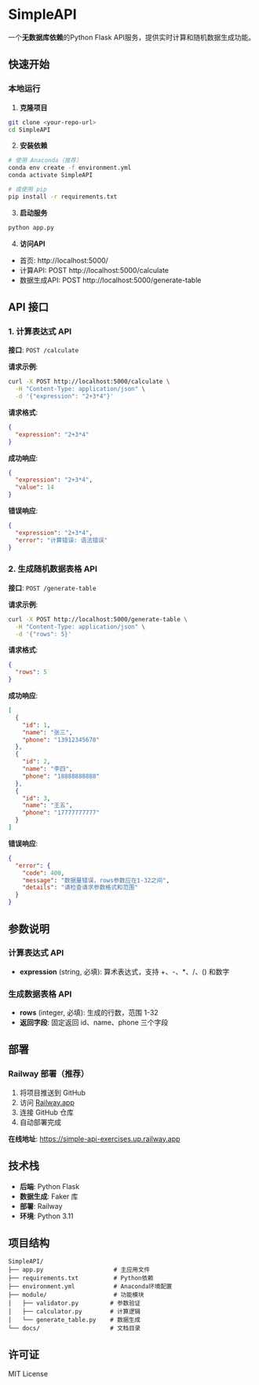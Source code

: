# SimpleAPI

一个**无数据库依赖**的Python Flask API服务，提供实时计算和随机数据生成功能。

## 快速开始

### 本地运行

1. **克隆项目**
```bash
git clone <your-repo-url>
cd SimpleAPI
```

2. **安装依赖**
```bash
# 使用 Anaconda（推荐）
conda env create -f environment.yml
conda activate SimpleAPI

# 或使用 pip
pip install -r requirements.txt
```

3. **启动服务**
```bash
python app.py
```

4. **访问API**
- 首页: http://localhost:5000/
- 计算API: POST http://localhost:5000/calculate
- 数据生成API: POST http://localhost:5000/generate-table

## API 接口

### 1. 计算表达式 API

**接口**: `POST /calculate`

**请求示例**:
```bash
curl -X POST http://localhost:5000/calculate \
  -H "Content-Type: application/json" \
  -d '{"expression": "2+3*4"}'
```

**请求格式**:
```json
{
  "expression": "2+3*4"
}
```

**成功响应**:
```json
{
  "expression": "2+3*4",
  "value": 14
}
```

**错误响应**:
```json
{
  "expression": "2+3*4",
  "error": "计算错误: 语法错误"
}
```

### 2. 生成随机数据表格 API

**接口**: `POST /generate-table`

**请求示例**:
```bash
curl -X POST http://localhost:5000/generate-table \
  -H "Content-Type: application/json" \
  -d '{"rows": 5}'
```

**请求格式**:
```json
{
  "rows": 5
}
```

**成功响应**:
```json
[
  {
    "id": 1,
    "name": "张三",
    "phone": "13912345678"
  },
  {
    "id": 2,
    "name": "李四",
    "phone": "18888888888"
  },
  {
    "id": 3,
    "name": "王五",
    "phone": "17777777777"
  }
]
```

**错误响应**:
```json
{
  "error": {
    "code": 400,
    "message": "数据量错误，rows参数应在1-32之间",
    "details": "请检查请求参数格式和范围"
  }
}
```

## 参数说明

### 计算表达式 API
- **expression** (string, 必填): 算术表达式，支持 +、-、*、/、() 和数字

### 生成数据表格 API
- **rows** (integer, 必填): 生成的行数，范围 1-32
- **返回字段**: 固定返回 id、name、phone 三个字段

## 部署

### Railway 部署（推荐）

1. 将项目推送到 GitHub
2. 访问 [Railway.app](https://railway.app)
3. 连接 GitHub 仓库
4. 自动部署完成

**在线地址**: https://simple-api-exercises.up.railway.app

## 技术栈

- **后端**: Python Flask
- **数据生成**: Faker 库
- **部署**: Railway
- **环境**: Python 3.11

## 项目结构

```
SimpleAPI/
├── app.py                    # 主应用文件
├── requirements.txt          # Python依赖
├── environment.yml           # Anaconda环境配置
├── module/                   # 功能模块
│   ├── validator.py         # 参数验证
│   ├── calculator.py        # 计算逻辑
│   └── generate_table.py    # 数据生成
└── docs/                    # 文档目录
```

## 许可证

MIT License